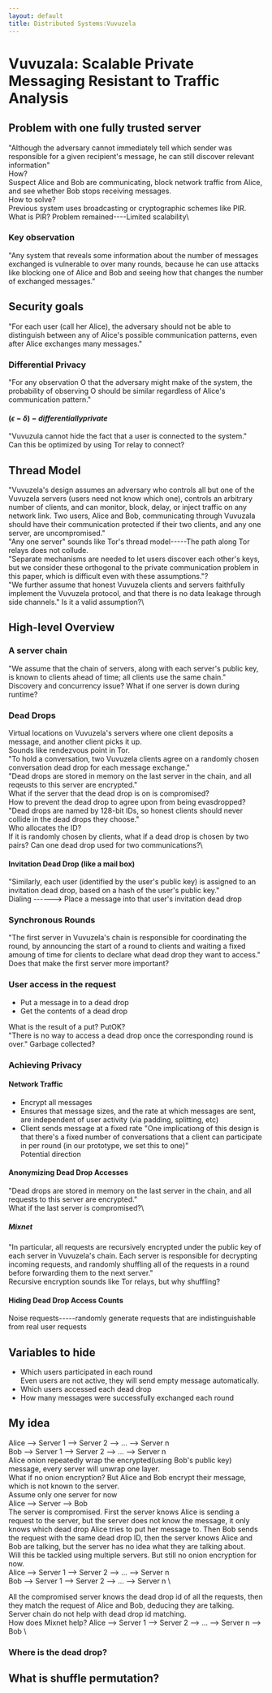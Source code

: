 ```yaml
---
layout: default
title: Distributed Systems:Vuvuzela
---
```

# Vuvuzala: Scalable Private Messaging Resistant to Traffic Analysis


## Problem with one fully trusted server
"Although the adversary cannot immediately tell which sender was responsible for a given recipient's message, he can still discover relevant information"\
How?\
Suspect Alice and Bob are communicating, block network traffic from Alice, and see whether Bob stops receiving messages.\
How to solve?\
Previous system uses broadcasting or cryptographic schemes like PIR.\
What is PIR?
Problem remained----Limited scalability\
### Key observation
"Any system that reveals some information about the number of messages exchanged is vulnerable to over many rounds, because he can use attacks like blocking one of Alice and Bob and seeing how that changes the number of exchanged messages."

## Security goals
"For each user (call her Alice), the adversary should not be able to distinguish between any of Alice's possible communication patterns, even after Alice exchanges many messages."
### Differential Privacy
"For any observation O that the adversary might make of the system, the probability of observing O should be similar regardless of Alice's communication pattern."
#### $(\epsilon-\delta)-differentially private$

"Vuvuzula cannot hide the fact that a user is connected to the system."\
Can this be optimized by using Tor relay to connect?

## Thread Model
"Vuvuzela's design assumes an adversary who controls all but one of the Vuvuzela servers (users need not know which one), controls an arbitrary number of clients, and can monitor, block, delay, or inject traffic on any network link. Two users, Alice and Bob, communicating through Vuvuzala should have their communication protected if their two clients, and any one server, are uncompromised." \
"Any one server" sounds like Tor's thread model-----The path along Tor relays does not collude.\
"Separate mechanisms are needed to let users discover each other's keys, but we consider these orthogonal to the private communication problem in this paper, which is difficult even with these assumptions."?\
"We further assume that honest Vuvuzela clients and servers faithfully implement the Vuvuzela protocol, and that there is no data leakage through side channels." Is it a valid assumption?\

## High-level Overview
### A server chain
"We assume that the chain of servers, along with each server's public key, is known to clients ahead of time; all clients use the same chain."\
Discovery and concurrency issue? What if one server is down during runtime?
### Dead Drops
Virtual locations on Vuvuzela's servers where one client deposits a message, and another client picks it up.\
Sounds like rendezvous point in Tor.\
"To hold a conversation, two Vuvuzela clients agree on a randomly chosen conversation dead drop for each message exchange."\
"Dead drops are stored in memory on the last server in the chain, and all reqeusts to this server are encrypted."\
What if the server that the dead drop is on is compromised?\
How to prevent the dead drop to agree upon from being evasdropped?\
"Dead drops are named by 128-bit IDs, so honest clients should never collide in the dead drops they choose."\
Who allocates the ID?\
If it is randomly chosen by clients, what if a dead drop is chosen by two pairs? Can one dead drop used for two communications?\

#### Invitation Dead Drop (like a mail box)
"Similarly, each user (identified by the user's public key) is assigned to an invitation dead drop, based on a hash of the user's public key."\
Dialing ------> Place a message into that user's invitation dead drop

### Synchronous Rounds
"The first server in Vuvuzela's chain is responsible for coordinating the round, by announcing the start of a round to clients and waiting a fixed amoung of time for clients to declare what dead drop they want to access."\
Does that make the first server more important?
### User access in the request
- Put a message in to a dead drop
- Get the contents of a dead drop

What is the result of a put? PutOK?\
"There is no way to access a dead drop once the corresponding round is over." Garbage collected?

### Achieving Privacy
#### Network Traffic
- Encrypt all messages
- Ensures that message sizes, and the rate at which messages are sent, are independent of user activity (via padding, splitting, etc)
- Client sends message at a fixed rate
"One implicationg of this design is that there's a fixed number of conversations that a client can participate in per round (in our prototype, we set this to one)"\
Potential direction
#### Anonymizing Dead Drop Accesses
"Dead drops are stored in memory on the last server in the chain, and all requests to this server are encrypted."\
What if the last server is compromised?\
##### Mixnet
"In particular, all requests are recursively encrypted under the public key of each server in Vuvuzela's chain. Each server is responsible for decrypting incoming requests, and randomly shuffling all of the requests in a round before forwarding them to the next server."\
Recursive encryption sounds like Tor relays, but why shuffling?
#### Hiding Dead Drop Access Counts
Noise requests-----randomly generate requests that are indistinguishable from real user requests





## Variables to hide
- Which users participated in each round \
Even users are not active, they will send empty message automatically.
- Which users accessed each dead drop
- How many messages were successfully exchanged each round


## My idea

Alice --> Server 1 --> Server 2 --> ... --> Server n \
Bob   --> Server 1 --> Server 2 --> ... --> Server n \
Alice onion repeatedly wrap the encrypted(using Bob's public key) message, every server will unwrap one layer. \
What if no onion encryption? But Alice and Bob encrypt their message, which is not known to the server. \
Assume only one server for now \
Alice --> Server --> Bob \
The server is compromised. First the server knows Alice is sending a request to the server, but the server does not know the message, it only knows which dead drop Alice tries to put her message to. Then Bob sends the request with the same dead drop ID, then the server knows Alice and Bob are talking, but the server has no idea what they are talking about. \
Will this be tackled using multiple servers. But still no onion encryption for now. \
Alice --> Server 1 --> Server 2 --> ... --> Server n \
Bob   --> Server 1 --> Server 2 --> ... --> Server n \

All the compromised server knows the dead drop id of all the requests, then they match the request of Alice and Bob, deducing they are talking. \
Server chain do not help with dead drop id matching. \
How does Mixnet help?
Alice --> Server 1 --> Server 2 --> ... --> Server n --> Bob \




### Where is the dead drop?
## What is shuffle permutation?
